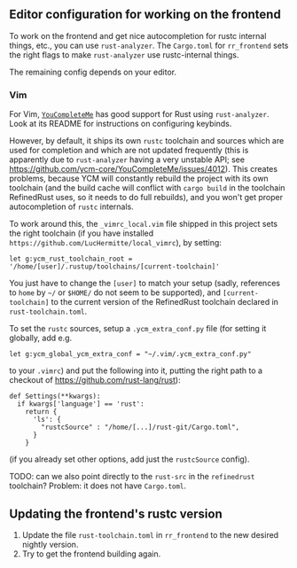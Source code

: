 
## Editor configuration for working on the frontend
To work on the frontend and get nice autocompletion for rustc internal things, etc., you can use `rust-analyzer`.
The `Cargo.toml` for `rr_frontend` sets the right flags to make `rust-analyzer` use rustc-internal things.

The remaining config depends on your editor.

### Vim
For Vim, [`YouCompleteMe`](https://github.com/ycm-core/YouCompleteMe) has good support for Rust using `rust-analyzer`.
Look at its README for instructions on configuring keybinds.

However, by default, it ships its own `rustc` toolchain and sources which are used for completion and which are not updated frequently
(this is apparently due to `rust-analyzer` having a very unstable API; see https://github.com/ycm-core/YouCompleteMe/issues/4012).
This creates problems, because YCM will constantly rebuild the project with its own toolchain (and the build cache will conflict with `cargo build` in the toolchain RefinedRust uses, so it needs to do full rebuilds),
and you won't get proper autocompletion of `rustc` internals.

To work around this, the `_vimrc_local.vim` file shipped in this project sets the right toolchain (if you have installed `https://github.com/LucHermitte/local_vimrc`), by setting:
```
let g:ycm_rust_toolchain_root = '/home/[user]/.rustup/toolchains/[current-toolchain]'
```
You just have to change the `[user]` to match your setup (sadly, references to `home` by `~/` or `$HOME/` do not seem to be supported), and `[current-toolchain]` to the current version of the RefinedRust toolchain declared in `rust-toolchain.toml`.

To set the `rustc` sources, setup a `.ycm_extra_conf.py` file (for setting it globally, add e.g.
```
let g:ycm_global_ycm_extra_conf = "~/.vim/.ycm_extra_conf.py"
```
to your `.vimrc`) and put the following into it, putting the right path to a checkout of https://github.com/rust-lang/rust):
```
def Settings(**kwargs):
  if kwargs['language'] == 'rust':
    return {
      'ls': {
        "rustcSource" : "/home/[...]/rust-git/Cargo.toml",
      }
    }
```
(if you already set other options, add just the `rustcSource` config).

TODO: can we also point directly to the `rust-src` in the `refinedrust` toolchain? Problem: it does not have `Cargo.toml`.


## Updating the frontend's rustc version
1. Update the file `rust-toolchain.toml` in `rr_frontend` to the new desired nightly version.
2. Try to get the frontend building again.



